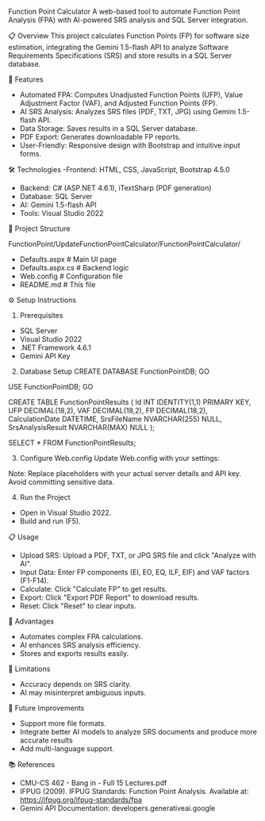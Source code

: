 Function Point Calculator
A web-based tool to automate Function Point Analysis (FPA) with AI-powered SRS analysis and SQL Server integration.

📋 Overview
This project calculates Function Points (FP) for software size estimation, integrating the Gemini 1.5-flash API to analyze Software Requirements Specifications (SRS) and store results in a SQL Server database.

🚀 Features
- Automated FPA: Computes Unadjusted Function Points (UFP), Value Adjustment Factor (VAF), and Adjusted Function Points (FP).
- AI SRS Analysis: Analyzes SRS files (PDF, TXT, JPG) using Gemini 1.5-flash API.
- Data Storage: Saves results in a SQL Server database.
- PDF Export: Generates downloadable FP reports.
- User-Friendly: Responsive design with Bootstrap and intuitive input forms.

🛠️ Technologies
-Frontend: HTML, CSS, JavaScript, Bootstrap 4.5.0
- Backend: C# (ASP.NET 4.6.1), iTextSharp (PDF generation)
- Database: SQL Server
- AI: Gemini 1.5-flash API
- Tools: Visual Studio 2022

📂 Project Structure

FunctionPoint/UpdateFunctionPointCalculator/FunctionPointCalculator/
- Defaults.aspx      # Main UI page
- Defaults.aspx.cs   # Backend logic
- Web.config         # Configuration file
- README.md                  # This file

⚙️ Setup Instructions
1. Prerequisites
- SQL Server
- Visual Studio 2022
- .NET Framework 4.6.1
- Gemini API Key

2. Database Setup
CREATE DATABASE FunctionPointDB;
GO

USE FunctionPointDB;
GO

CREATE TABLE FunctionPointResults (
    Id INT IDENTITY(1,1) PRIMARY KEY,
    UFP DECIMAL(18,2),
    VAF DECIMAL(18,2),
    FP DECIMAL(18,2),
    CalculationDate DATETIME,
    SrsFileName NVARCHAR(255) NULL,
    SrsAnalysisResult NVARCHAR(MAX) NULL
);

SELECT * FROM FunctionPointResults;

3. Configure Web.config
Update Web.config with your settings:
<connectionStrings>
    <add name="FunctionPointDB" connectionString="Server=[YourServer];Database=FunctionPointDB;User Id=[YourUser];Password=[YourPassword];" providerName="System.Data.SqlClient" />
</connectionStrings>
<appSettings>
    <add key="AiApiKey" value="[YourGeminiApiKey]" />
</appSettings>


Note: Replace placeholders with your actual server details and API key. Avoid committing sensitive data.

4. Run the Project
- Open in Visual Studio 2022.
- Build and run (F5).


📋 Usage
-  Upload SRS: Upload a PDF, TXT, or JPG SRS file and click "Analyze with AI".
- Input Data: Enter FP components (EI, EO, EQ, ILF, EIF) and VAF factors (F1-F14).
- Calculate: Click "Calculate FP" to get results.
- Export: Click "Export PDF Report" to download results.
- Reset: Click "Reset" to clear inputs.


🌟 Advantages
+ Automates complex FPA calculations.
+ AI enhances SRS analysis efficiency.
+ Stores and exports results easily.

🚧 Limitations
- Accuracy depends on SRS clarity.
- AI may misinterpret ambiguous inputs.

🔮 Future Improvements
- Support more file formats.
- Integrate better AI models to analyze SRS documents and produce more accurate results
- Add multi-language support.

📚 References
- CMU-CS 462 - Bang in - Full 15 Lectures.pdf
- IFPUG (2009). IFPUG Standards: Function Point Analysis. Available at: https://ifpug.org/ifpug-standards/fpa
- Gemini API Documentation: developers.generativeai.google

